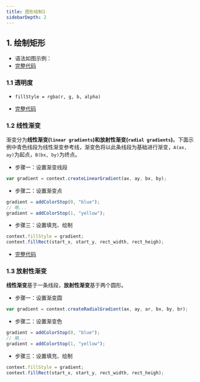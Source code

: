 ```yaml
---
title: 图形绘制1
sidebarDepth: 2
---
```


## 1. 绘制矩形

* 语法如图示例：
* [完整代码](https://github.com/xiuhonglee/summary/blob/master/docs/.vuepress/components/Canvas/d11.vue)
<Canvas-d11/>

### 1.1 透明度

* `fillStyle = rgba(r, g, b, alpha)`

* [完整代码](https://github.com/xiuhonglee/summary/blob/master/docs/.vuepress/components/Canvas/d12.vue)

<Canvas-d12/>

### 1.2 线性渐变

渐变分为**线性渐变(`linear gradients`)**和**放射性渐变(`radial gradients`)**。下面示例中青色线段为线性渐变参考线，渐变色将以此条线段为基础进行渐变，`A(ax, ay)`为起点，`B(bx, by)`为终点。

* 步骤一：设置渐变线段
```javascript
var gradient = context.createLinearGradient(ax, ay, bx, by);
```

* 步骤二：设置渐变点
```javascript
gradient = addColorStop(0, "blue");
// 略...
gradient = addColorStop(1, "yellow");
```
* 步骤三：设置填充、绘制
```javascript
context.fillStyle = gradient;
context.fillRect(start_x, start_y, rect_width, rect_heigh);
```

* [完整代码](https://github.com/xiuhonglee/summary/blob/master/docs/.vuepress/components/Canvas/d13.vue)
<Canvas-d13/>

### 1.3 放射性渐变

**线性渐变**基于一条线段，**放射性渐变**基于两个圆形。

* 步骤一：设置渐变圆
```javascript
var gradient = context.createRadialGradient(ax, ay, ar, bx, by, br);
```
* 步骤二：设置渐变色
```javascript
gradient = addColorStop(0, "blue");
// 略...
gradient = addColorStop(1, "yellow");
```
* 步骤三：设置填充、绘制
```javascript
context.fillStyle = gradient;
context.fillRect(start_x, start_y, rect_width, rect_heigh);
```
<Canvas-d14/>